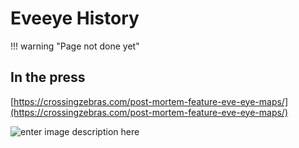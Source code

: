 # Eveeye History

!!! warning "Page not done yet"

## In the press
[https://crossingzebras.com/post-mortem-feature-eve-eye-maps/](https://crossingzebras.com/post-mortem-feature-eve-eye-maps/)

![enter image description here](https://github.com/Risingson/eedocs/blob/master/docs/images/history/0.png)
<!--stackedit_data:
eyJoaXN0b3J5IjpbLTEwNTg4Mzk3NzUsLTIwMTE4Mzk5NDUsMT
A2MDQwMzMzMCwtMjA2NjA3NjA4OCw3MTAxODY4NzNdfQ==
-->